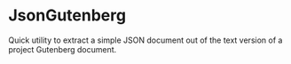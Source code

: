 JsonGutenberg
=============
Quick utility to extract a simple JSON document out of the text version of a project Gutenberg document.
